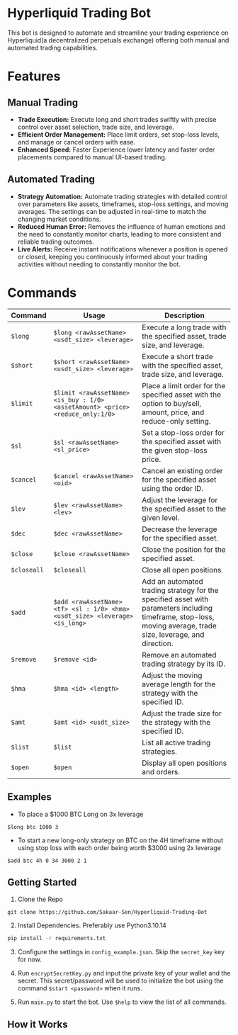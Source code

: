 # Hyperliquid Trading Bot

This bot is designed to automate and streamline your trading experience on Hyperliquid(a decentralized perpetuals exchange) offering both manual and automated trading capabilities.

# Features
## Manual Trading
 - **Trade Execution:** Execute long and short trades swiftly with precise control over asset selection, trade size, and leverage.
 - **Efficient Order Management:** Place limit orders, set stop-loss levels, and manage or cancel orders with ease.
 - **Enhanced Speed:** Faster Experience lower latency and faster order placements compared to manual UI-based trading.

## Automated Trading
- **Strategy Automation:** Automate trading strategies with detailed control over parameters like assets, timeframes, stop-loss settings, and moving averages. The settings can be adjusted in real-time to match the changing market conditions. 
- **Reduced Human Error:** Removes the influence of human emotions and the need to constantly monitor charts, leading to more consistent and reliable trading outcomes.
- **Live Alerts:** Receive instant notifications whenever a position is opened or closed, keeping you continuously informed about your trading activities without needing to constantly monitor the bot.

# Commands

| **Command**   | **Usage**                                                                                                               | **Description**                                                                                           |
|---------------|-------------------------------------------------------------------------------------------------------------------------|-----------------------------------------------------------------------------------------------------------|
| `$long`       | `$long <rawAssetName> <usdt_size> <leverage>`                                                                          | Execute a long trade with the specified asset, trade size, and leverage.                                  |
| `$short`      | `$short <rawAssetName> <usdt_size> <leverage>`                                                                         | Execute a short trade with the specified asset, trade size, and leverage.                                 |
| `$limit`      | `$limit <rawAssetName> <is_buy : 1/0> <assetAmount> <price> <reduce_only:1/0>`                                        | Place a limit order for the specified asset with the option to buy/sell, amount, price, and reduce-only setting. |
| `$sl`         | `$sl <rawAssetName> <sl_price>`                                                                                        | Set a stop-loss order for the specified asset with the given stop-loss price.                             |
| `$cancel`     | `$cancel <rawAssetName> <oid>`                                                                                        | Cancel an existing order for the specified asset using the order ID.                                       |
| `$lev`        | `$lev <rawAssetName> <lev>`                                                                                             | Adjust the leverage for the specified asset to the given level.                                            |
| `$dec`        | `$dec <rawAssetName>`                                                                                                  | Decrease the leverage for the specified asset.                                                            |
| `$close`      | `$close <rawAssetName>`                                                                                                 | Close the position for the specified asset.                                                               |
| `$closeall`   | `$closeall`                                                                                                            | Close all open positions.                                                                                 |
| `$add`        | `$add <rawAssetName> <tf> <sl : 1/0> <hma> <usdt_size> <leverage> <is_long>`                                           | Add an automated trading strategy for the specified asset with parameters including timeframe, stop-loss, moving average, trade size, leverage, and direction. |
| `$remove`     | `$remove <id>`                                                                                                         | Remove an automated trading strategy by its ID.                                                            |
| `$hma`        | `$hma <id> <length>`                                                                                                   | Adjust the moving average length for the strategy with the specified ID.                                  |
| `$amt`        | `$amt <id> <usdt_size>`                                                                                               | Adjust the trade size for the strategy with the specified ID.                                             |
| `$list`       | `$list`                                                                                                                | List all active trading strategies.                                                                       |
| `$open`       | `$open`                                                                                                                | Display all open positions and orders.                                                                              |

## Examples
- To place a $1000 BTC Long on 3x leverage
```shell
$long btc 1000 3
```

- To start a new long-only strategy on BTC on the 4H timeframe without using stop loss with each order being worth $3000 using 2x leverage
```shell
$add btc 4h 0 34 3000 2 1
```


## Getting Started

1. Clone the Repo
```shell
git clone https://github.com/Sakaar-Sen/Hyperliquid-Trading-Bot
```

2. Install Dependencies. Preferably use Python3.10.14
```bash
pip install -r requirements.txt
```

3. Configure the settings in ```config_example.json```. Skip the `secret_key` key for now.

4. Run `encryptSecretKey.py` and input the private key of your wallet and the secret. This secret/password will be used to initialize the bot using the command `$start <password>` when it runs. 

5. Run `main.py` to start the bot. Use `$help` to view the list of all commands.

## How it Works
